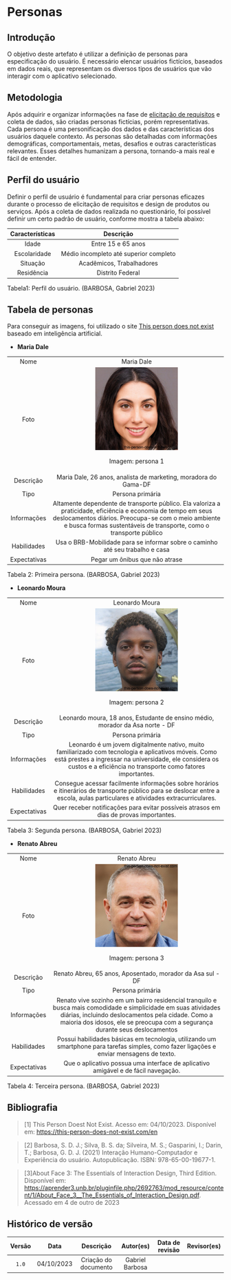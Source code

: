 # **Personas**

## **Introdução**

O objetivo deste artefato é utilizar a definição de personas para especificação do usuário. É necessário elencar usuários fictícios, baseados em dados reais, que representam os diversos tipos de usuários que vão interagir com o aplicativo selecionado.

## **Metodologia**

Após adquirir e organizar informações na fase de [elicitação de requisitos](https://github.com/Requisitos-de-Software/2023.2-BRBMobilidade/tree/main/docs/Elicita%C3%A7%C3%A3o) e coleta de dados, são criadas personas fictícias, porém representativas. Cada persona é uma personificação dos dados e das características dos usuários daquele contexto. As personas são detalhadas com informações demográficas, comportamentais, metas, desafios e outras características relevantes. Esses detalhes humanizam a persona, tornando-a mais real e fácil de entender.



## **Perfil do usuário**

Definir o perfil de usuário é fundamental para criar personas eficazes durante o processo de elicitação de requisitos e design de produtos ou serviços. Após a coleta de dados realizada no questionário, foi possível definir um certo padrão de usuário, conforme mostra a tabela abaixo:

| Características |  Descrição  |
| :-----:  | :-----: |
| Idade  | Entre 15 e 65 anos |
| Escolaridade | Médio incompleto até superior completo |
| Situação  | Acadêmicos, Trabalhadores |
| Residência | Distrito Federal

Tabela1: Perfil do usuário. (BARBOSA, Gabriel 2023)

## **Tabela de personas**

Para conseguir as imagens, foi utilizado o site [This person does not exist](https://this-person-does-not-exist.com/en) baseado em inteligência artificial.

+ **Maria Dale**

|    |    |
| :----: | :---------------------: |
|  Nome  |   Maria Dale   |
|  Foto  |   <img src="https://raw.githubusercontent.com/Requisitos-de-Software/2023.2-BRBMobilidade/main/docs/Elicitação/assets/Persona1.png" style="width:20vw"/><p>Imagem:  persona 1 |
| Descrição | Maria Dale, 26 anos, analista de marketing, moradora do Gama-DF |
| Tipo| Persona primária |
| Informações | Altamente dependente de transporte público. Ela valoriza a praticidade, eficiência e economia de tempo em seus deslocamentos diários. Preocupa-se com o meio ambiente e busca formas sustentáveis de transporte, como o transporte público |
| Habilidades | Usa o BRB-Mobilidade para se informar sobre o caminho até seu trabalho e casa |
| Expectativas | Pegar um ônibus que não atrase |

Tabela 2: Primeira persona. (BARBOSA, Gabriel 2023)

+ **Leonardo Moura**

|    |    |
| :----: | :---------------------: |
|  Nome  | Leonardo Moura  |
|  Foto  |   <img src="https://raw.githubusercontent.com/Requisitos-de-Software/2023.2-BRBMobilidade/main/docs/Elicitação/assets/Persona2.png" style="width:20vw"/><p>Imagem:  persona 2|
| Descrição | Leonardo moura, 18 anos, Estudante de ensino médio, morador da Asa norte - DF |
| Tipo | Persona primária |
| Informações | Leonardo é um jovem digitalmente nativo, muito familiarizado com tecnologia e aplicativos móveis. Como está prestes a ingressar na universidade, ele considera os custos e a eficiência no transporte como fatores importantes. |
| Habilidades | Consegue acessar facilmente informações sobre horários e itinerários de transporte público para se deslocar entre a escola, aulas particulares e atividades extracurriculares. |
| Expectativas | Quer receber notificações para evitar possíveis atrasos em dias de provas importantes. |

Tabela 3: Segunda persona. (BARBOSA, Gabriel 2023)


+ **Renato Abreu**

|    |    |
| :----: | :---------------------: |
|  Nome  | Renato Abreu  |
|  Foto  |   <img src="https://raw.githubusercontent.com/Requisitos-de-Software/2023.2-BRBMobilidade/main/docs/Elicitação/assets/Persona3.png" style="width:20vw"/><p>Imagem:  persona 3|
| Descrição | Renato Abreu, 65 anos, Aposentado, morador da Asa sul - DF|
| Tipo | Persona primária |
| Informações | Renato vive sozinho em um bairro residencial tranquilo e busca mais comodidade e simplicidade em suas atividades diárias, incluindo deslocamentos pela cidade. Como a maioria dos idosos, ele se preocupa com a segurança durante seus deslocamentos |
| Habilidades | Possui habilidades básicas em tecnologia, utilizando um smartphone para tarefas simples, como fazer ligações e enviar mensagens de texto. |
| Expectativas | Que o aplicativo possua uma interface de aplicativo amigável e de fácil navegação. |

Tabela 4: Terceira persona. (BARBOSA, Gabriel 2023)

## **Bibliografia**

> [1] This Person Doest Not Exist. Acesso em: 04/10/2023. Disponível em: https://this-person-does-not-exist.com/en

>[2] Barbosa, S. D. J.; Silva, B. S. da; Silveira, M. S.; Gasparini, I.; Darin, T.; Barbosa, G. D. J. (2021) Interação Humano-Computador e Experiência do usuário. Autopublicação. ISBN: 978-65-00-19677-1.

>[3]About Face 3: The Essentials of Interaction Design, Third Edition. Disponível em: https://aprender3.unb.br/pluginfile.php/2692763/mod_resource/content/1/About_Face_3__The_Essentials_of_Interaction_Design.pdf. Acessado em 4 de outro de 2023

## **Histórico de versão**

| Versão | Data | Descrição | Autor(es) | Data de revisão | Revisor(es) |
| :-: | :-: | :-: | :-: | :-: | :-: |
| `1.0` | 04/10/2023 | Criação do documento | Gabriel Barbosa |  |  |